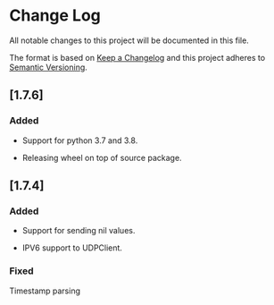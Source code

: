 # Change Log
All notable changes to this project will be documented in this file.
 
The format is based on [Keep a Changelog](http://keepachangelog.com/) and this project adheres to [Semantic Versioning](http://semver.org/).

## [1.7.6]

### Added

-  Support for python 3.7 and 3.8.

-  Releasing wheel on top of source package.

## [1.7.4]

### Added

- Support for sending nil values.

- IPV6 support to UDPClient.

### Fixed

Timestamp parsing
